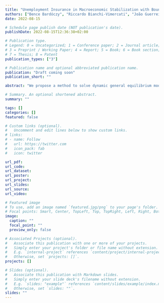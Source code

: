 ```yaml
---
title: "Unemployment Insurance in Macroeconomic Stabilization with Bounded Rationality"
authors: ["Bence Bardóczy", "Riccardo Bianchi-Vimercati", "João Guerreiro"]
date: 2022-08-15

# Schedule page publish date (NOT publication's date).
publishDate: 2022-08-15T12:36:38+02:00

# Publication type.
# Legend: 0 = Uncategorized; 1 = Conference paper; 2 = Journal article;
# 3 = Preprint / Working Paper; 4 = Report; 5 = Book; 6 = Book section;
# 7 = Thesis; 8 = Patent
publication_types: ["3"]

# Publication name and optional abbreviated publication name.
publication: "Draft coming soon"
publication_short: ""

abstract: "We propose a method to solve dynamic general equilibrium models in which agents have arbitrary, time-variant beliefs about equilibrium outcomes that may deviate from rational expectations. Under some restrictions on heterogeneity in beliefs, our approach is readily applicable to quantitative models with rich microeconomic heterogeneity. We apply our method to study the power of state-dependent unemployment insurance (UI) in stabilizing short-run fluctuations. Our laboratory is a standard Heterogeneous Agent New Keynesian model with search frictions. Managing expectations is key in this application because higher UI generosity raises consumption, partly, by reducing precautionary saving. If the policy is implemented as a contingent rule that indexes benefits to the unemployment rate, households have to forecast it to anticipate the policy stance. First, we solve the model with a list of popular models of belief formation from the literature, including sticky expectations, k-level thinking, cognitive discounting, adaptive learning and more. These are all special cases of the general framework. Second, we solve the model with a flexible semi-parametric model of beliefs that we estimate from systematic forecast errors of the unemployment rate in the Survey of Professional Forecasters. We find large efficiency loss, in terms of output stabilization, due to imperfect anticipation of higher benefits."

# Summary. An optional shortened abstract.
summary: ""

tags: []
categories: []
featured: false

# Custom links (optional).
#   Uncomment and edit lines below to show custom links.
# links:
# - name: Follow
#   url: https://twitter.com
#   icon_pack: fab
#   icon: twitter

url_pdf:
url_code:
url_dataset:
url_poster:
url_project:
url_slides:
url_source:
url_video:

# Featured image
# To use, add an image named `featured.jpg/png` to your page's folder. 
# Focal points: Smart, Center, TopLeft, Top, TopRight, Left, Right, BottomLeft, Bottom, BottomRight.
image:
  caption: ""
  focal_point: ""
  preview_only: false

# Associated Projects (optional).
#   Associate this publication with one or more of your projects.
#   Simply enter your project's folder or file name without extension.
#   E.g. `internal-project` references `content/project/internal-project/index.md`.
#   Otherwise, set `projects: []`.
projects: []

# Slides (optional).
#   Associate this publication with Markdown slides.
#   Simply enter your slide deck's filename without extension.
#   E.g. `slides: "example"` references `content/slides/example/index.md`.
#   Otherwise, set `slides: ""`.
slides: ""
---
```

